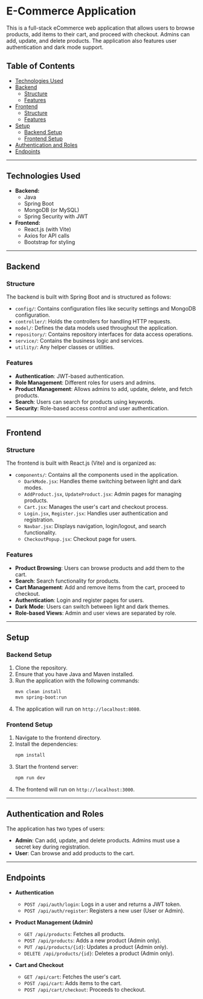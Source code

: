 # E-Commerce Application

This is a full-stack eCommerce web application that allows users to browse products, add items to their cart, and proceed with checkout. Admins can add, update, and delete products. The application also features user authentication and dark mode support.

## Table of Contents

- [Technologies Used](#technologies-used)
- [Backend](#backend)
  - [Structure](#backend-structure)
  - [Features](#backend-features)
- [Frontend](#frontend)
  - [Structure](#frontend-structure)
  - [Features](#frontend-features)
- [Setup](#setup)
  - [Backend Setup](#backend-setup)
  - [Frontend Setup](#frontend-setup)
- [Authentication and Roles](#authentication-and-roles)
- [Endpoints](#endpoints)

---

## Technologies Used

- **Backend:**
  - Java
  - Spring Boot
  - MongoDB (or MySQL)
  - Spring Security with JWT
- **Frontend:**
  - React.js (with Vite)
  - Axios for API calls
  - Bootstrap for styling

---

## Backend

### Structure

The backend is built with Spring Boot and is structured as follows:

- `config/`: Contains configuration files like security settings and MongoDB configuration.
- `controller/`: Holds the controllers for handling HTTP requests.
- `model/`: Defines the data models used throughout the application.
- `repository/`: Contains repository interfaces for data access operations.
- `service/`: Contains the business logic and services.
- `utility/`: Any helper classes or utilities.

### Features

- **Authentication**: JWT-based authentication.
- **Role Management**: Different roles for users and admins.
- **Product Management**: Allows admins to add, update, delete, and fetch products.
- **Search**: Users can search for products using keywords.
- **Security**: Role-based access control and user authentication.
  
---

## Frontend

### Structure

The frontend is built with React.js (Vite) and is organized as:

- `components/`: Contains all the components used in the application.
  - `DarkMode.jsx`: Handles theme switching between light and dark modes.
  - `AddProduct.jsx`, `UpdateProduct.jsx`: Admin pages for managing products.
  - `Cart.jsx`: Manages the user's cart and checkout process.
  - `Login.jsx`, `Register.jsx`: Handles user authentication and registration.
  - `Navbar.jsx`: Displays navigation, login/logout, and search functionality.
  - `CheckoutPopup.jsx`: Checkout page for users.
  
### Features

- **Product Browsing**: Users can browse products and add them to the cart.
- **Search**: Search functionality for products.
- **Cart Management**: Add and remove items from the cart, proceed to checkout.
- **Authentication**: Login and register pages for users.
- **Dark Mode**: Users can switch between light and dark themes.
- **Role-based Views**: Admin and user views are separated by role.

---

## Setup

### Backend Setup

1. Clone the repository.
2. Ensure that you have Java and Maven installed.
3. Run the application with the following commands:
   ```bash
   mvn clean install
   mvn spring-boot:run
   ```
4. The application will run on `http://localhost:8080`.

### Frontend Setup

1. Navigate to the frontend directory.
2. Install the dependencies:
   ```bash
   npm install
   ```
3. Start the frontend server:
   ```bash
   npm run dev
   ```
4. The frontend will run on `http://localhost:3000`.

---

## Authentication and Roles

The application has two types of users:

- **Admin**: Can add, update, and delete products. Admins must use a secret key during registration.
- **User**: Can browse and add products to the cart.

---

## Endpoints

- **Authentication**
  - `POST /api/auth/login`: Logs in a user and returns a JWT token.
  - `POST /api/auth/register`: Registers a new user (User or Admin).
  
- **Product Management (Admin)**
  - `GET /api/products`: Fetches all products.
  - `POST /api/products`: Adds a new product (Admin only).
  - `PUT /api/products/{id}`: Updates a product (Admin only).
  - `DELETE /api/products/{id}`: Deletes a product (Admin only).

- **Cart and Checkout**
  - `GET /api/cart`: Fetches the user's cart.
  - `POST /api/cart`: Adds items to the cart.
  - `POST /api/cart/checkout`: Proceeds to checkout.

